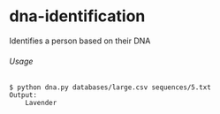 # dna-identification
 Identifies a person based on their DNA

######  Usage
```
$ python dna.py databases/large.csv sequences/5.txt
Output:
    Lavender
```

